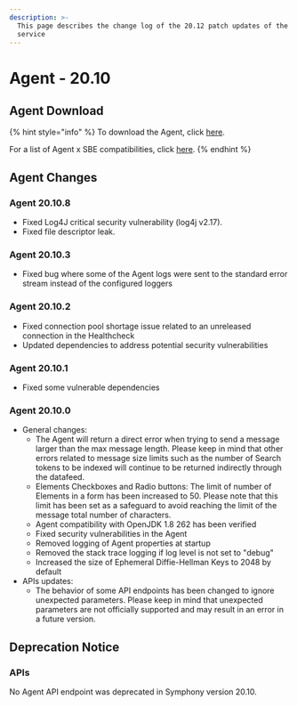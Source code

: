 ```yaml
---
description: >-
  This page describes the change log of the 20.12 patch updates of the Agent
  service
---
```


# Agent - 20.10

## Agent Download

{% hint style="info" %}
To download the Agent, click [here](agent-20.10.md#agent-download).

For a list of Agent x SBE compatibilities, click [here](../../agent-guide/sbe-x-agent-compatibility-matrix.md).
{% endhint %}

## Agent Changes

### Agent 20.10.8

* Fixed Log4J critical security vulnerability (log4j v2.17).
* Fixed file descriptor leak.

### Agent 20.10.3

* Fixed bug where some of the Agent logs were sent to the standard error stream instead of the configured loggers

### Agent 20.10.2

* Fixed connection pool shortage issue related to an unreleased connection in the Healthcheck
* Updated dependencies to address potential security vulnerabilities

### Agent 20.10.1

* Fixed some vulnerable dependencies

### Agent 20.10.0

* General changes:
  * The Agent will return a direct error when trying to send a message larger than the max message length. Please keep in mind that other errors related to message size limits such as the number of Search tokens to be indexed will continue to be returned indirectly through the datafeed.
  * Elements Checkboxes and Radio buttons: The limit of number of Elements in a form has been increased to 50. Please note that this limit has been set as a safeguard to avoid reaching the limit of the message total number of characters.
  * Agent compatibility with OpenJDK 1.8 262 has been verified&#x20;
  * Fixed security vulnerabilities in the Agent
  * Removed logging of Agent properties at startup
  * Removed the stack trace logging if log level is not set to "debug"
  * Increased the size of Ephemeral Diffie-Hellman Keys to 2048 by default
* APIs updates:
  * The behavior of some API endpoints has been changed to ignore unexpected parameters. Please keep in mind that unexpected parameters are not officially supported and may result in an error in a future version.



## **Deprecation Notice**

### **APIs**

No Agent API endpoint was deprecated in Symphony version 20.10.
